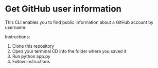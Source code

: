 # Get GitHub user information
This CLI enables you to find public information about a GitHub account by username.

Instructions:
1. Clone this repository
2. Open your terminal CD into the folder where you saved it
3. Run python app.py
4. Follow instructions
